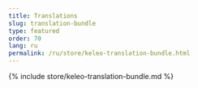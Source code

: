 ```yaml
---
title: Translations
slug: translation-bundle
type: featured
order: 70
lang: ru
permalink: /ru/store/keleo-translation-bundle.html
---
```


{% include store/keleo-translation-bundle.md %}
